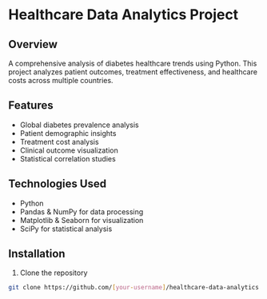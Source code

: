 # Healthcare Data Analytics Project

## Overview
A comprehensive analysis of diabetes healthcare trends using Python. This project analyzes patient outcomes, treatment effectiveness, and healthcare costs across multiple countries.

## Features
- Global diabetes prevalence analysis
- Patient demographic insights
- Treatment cost analysis
- Clinical outcome visualization
- Statistical correlation studies

## Technologies Used
- Python
- Pandas & NumPy for data processing
- Matplotlib & Seaborn for visualization
- SciPy for statistical analysis

## Installation
1. Clone the repository
```bash
git clone https://github.com/[your-username]/healthcare-data-analytics.git
